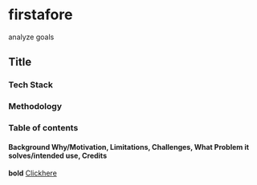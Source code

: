 # firstafore
analyze goals
## Title
### Tech Stack
### Methodology
### Table of contents
#### Background Why/Motivation, Limitations, Challenges, What Problem it solves/intended use, Credits 
**bold**
[Clickhere](https://www.google.com/)
